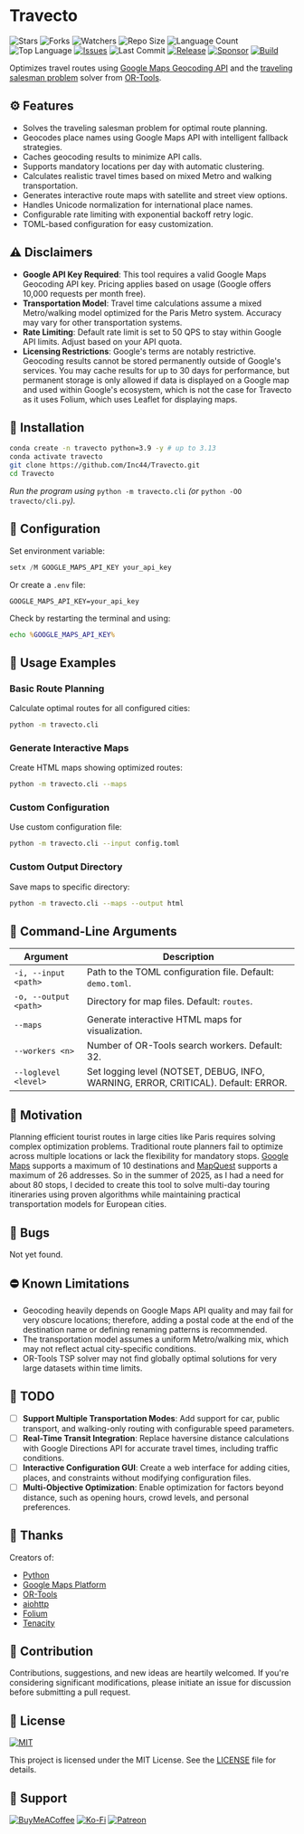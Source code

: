 # Travecto

![Stars](https://img.shields.io/github/stars/Inc44/Travecto?style=social)
![Forks](https://img.shields.io/github/forks/Inc44/Travecto?style=social)
![Watchers](https://img.shields.io/github/watchers/Inc44/Travecto?style=social)
![Repo Size](https://img.shields.io/github/repo-size/Inc44/Travecto)
![Language Count](https://img.shields.io/github/languages/count/Inc44/Travecto)
![Top Language](https://img.shields.io/github/languages/top/Inc44/Travecto)
[![Issues](https://img.shields.io/github/issues/Inc44/Travecto)](https://github.com/Inc44/Travecto/issues?q=is%3Aopen+is%3Aissue)
![Last Commit](https://img.shields.io/github/last-commit/Inc44/Travecto?color=red)
[![Release](https://img.shields.io/github/release/Inc44/Travecto.svg)](https://github.com/Inc44/Travecto/releases)
[![Sponsor](https://img.shields.io/static/v1?label=Sponsor&message=%E2%9D%A4&logo=GitHub&color=%23fe8e86)](https://github.com/sponsors/Inc44)
[![Build](https://github.com/Inc44/Travecto/actions/workflows/build.yml/badge.svg)](https://github.com/Inc44/Travecto/actions/workflows/build.yml)

Optimizes travel routes using [Google Maps Geocoding API](https://developers.google.com/maps/documentation/geocoding/overview) and the [traveling salesman problem](https://en.wikipedia.org/wiki/Travelling_salesman_problem) solver from [OR-Tools](https://developers.google.com/optimization).

## ⚙️ Features

- Solves the traveling salesman problem for optimal route planning.
- Geocodes place names using Google Maps API with intelligent fallback strategies.
- Caches geocoding results to minimize API calls.
- Supports mandatory locations per day with automatic clustering.
- Calculates realistic travel times based on mixed Metro and walking transportation.
- Generates interactive route maps with satellite and street view options.
- Handles Unicode normalization for international place names.
- Configurable rate limiting with exponential backoff retry logic.
- TOML-based configuration for easy customization.

## ⚠️ Disclaimers

- **Google API Key Required**: This tool requires a valid Google Maps Geocoding API key. Pricing applies based on usage (Google offers 10,000 requests per month free).
- **Transportation Model**: Travel time calculations assume a mixed Metro/walking model optimized for the Paris Metro system. Accuracy may vary for other transportation systems.
- **Rate Limiting**: Default rate limit is set to 50 QPS to stay within Google API limits. Adjust based on your API quota.
- **Licensing Restrictions**: Google's terms are notably restrictive. Geocoding results cannot be stored permanently outside of Google's services. You may cache results for up to 30 days for performance, but permanent storage is only allowed if data is displayed on a Google map and used within Google's ecosystem, which is not the case for Travecto as it uses Folium, which uses Leaflet for displaying maps.

## 🚀 Installation

```bash
conda create -n travecto python=3.9 -y # up to 3.13
conda activate travecto
git clone https://github.com/Inc44/Travecto.git
cd Travecto
```

_Run the program using_ `python -m travecto.cli` _(or_ `python -OO travecto/cli.py`_)._

## 🧾 Configuration

Set environment variable:

```powershell
setx /M GOOGLE_MAPS_API_KEY your_api_key
```

Or create a `.env` file:

```
GOOGLE_MAPS_API_KEY=your_api_key
```

Check by restarting the terminal and using:

```cmd
echo %GOOGLE_MAPS_API_KEY%
```

## 📖 Usage Examples

### Basic Route Planning

Calculate optimal routes for all configured cities:

```bash
python -m travecto.cli
```

### Generate Interactive Maps

Create HTML maps showing optimized routes:

```bash
python -m travecto.cli --maps
```

### Custom Configuration

Use custom configuration file:

```bash
python -m travecto.cli --input config.toml
```

### Custom Output Directory

Save maps to specific directory:

```bash
python -m travecto.cli --maps --output html
```

## 🎨 Command-Line Arguments

| Argument               | Description                                                                        |
|------------------------|------------------------------------------------------------------------------------|
| `-i, --input <path>`   | Path to the TOML configuration file. Default: `demo.toml`.                         |
| `-o, --output <path>`  | Directory for map files. Default: `routes`.                                        |
| `--maps`               | Generate interactive HTML maps for visualization.                                  |
| `--workers <n>`        | Number of OR-Tools search workers. Default: 32.                                    |
| `--loglevel <level>`   | Set logging level (NOTSET, DEBUG, INFO, WARNING, ERROR, CRITICAL). Default: ERROR. |

## 🎯 Motivation

Planning efficient tourist routes in large cities like Paris requires solving complex optimization problems. Traditional route planners fail to optimize across multiple locations or lack the flexibility for mandatory stops. [Google Maps](https://www.google.com/maps) supports a maximum of 10 destinations and [MapQuest](https://www.mapquest.com/routeplanner) supports a maximum of 26 addresses. So in the summer of 2025, as I had a need for about 80 stops, I decided to create this tool to solve multi-day touring itineraries using proven algorithms while maintaining practical transportation models for European cities.

## 🐛 Bugs

Not yet found.

## ⛔ Known Limitations

- Geocoding heavily depends on Google Maps API quality and may fail for very obscure locations; therefore, adding a postal code at the end of the destination name or defining renaming patterns is recommended.
- The transportation model assumes a uniform Metro/walking mix, which may not reflect actual city-specific conditions.
- OR-Tools TSP solver may not find globally optimal solutions for very large datasets within time limits.

## 🚧 TODO

- [ ] **Support Multiple Transportation Modes**: Add support for car, public transport, and walking-only routing with configurable speed parameters.
- [ ] **Real-Time Transit Integration**: Replace haversine distance calculations with Google Directions API for accurate travel times, including traffic conditions.
- [ ] **Interactive Configuration GUI**: Create a web interface for adding cities, places, and constraints without modifying configuration files.
- [ ] **Multi-Objective Optimization**: Enable optimization for factors beyond distance, such as opening hours, crowd levels, and personal preferences.

## 🙏 Thanks

Creators of:

- [Python](https://www.python.org)
- [Google Maps Platform](https://developers.google.com/maps)
- [OR-Tools](https://developers.google.com/optimization)
- [aiohttp](https://docs.aiohttp.org)
- [Folium](https://python-visualization.github.io/folium/)
- [Tenacity](https://tenacity.readthedocs.io)

## 🤝 Contribution

Contributions, suggestions, and new ideas are heartily welcomed. If you're considering significant modifications, please initiate an issue for discussion before submitting a pull request.

## 📜 License

[![MIT](https://img.shields.io/badge/License-MIT-lightgrey.svg)](https://opensource.org/licenses/MIT)

This project is licensed under the MIT License. See the [LICENSE](LICENSE) file for details.

## 💖 Support

[![BuyMeACoffee](https://img.shields.io/badge/Buy%20Me%20a%20Coffee-ffdd00?style=for-the-badge&logo=buy-me-a-coffee&logoColor=black)](https://buymeacoffee.com/xamituchido)
[![Ko-Fi](https://img.shields.io/badge/Ko--fi-F16061?style=for-the-badge&logo=ko-fi&logoColor=white)](https://ko-fi.com/inc44)
[![Patreon](https://img.shields.io/badge/Patreon-F96854?style=for-the-badge&logo=patreon&logoColor=white)](https://www.patreon.com/Inc44)